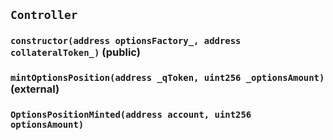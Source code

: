## `Controller`

### `constructor(address optionsFactory_, address collateralToken_)` (public)

### `mintOptionsPosition(address _qToken, uint256 _optionsAmount)` (external)

### `OptionsPositionMinted(address account, uint256 optionsAmount)`
